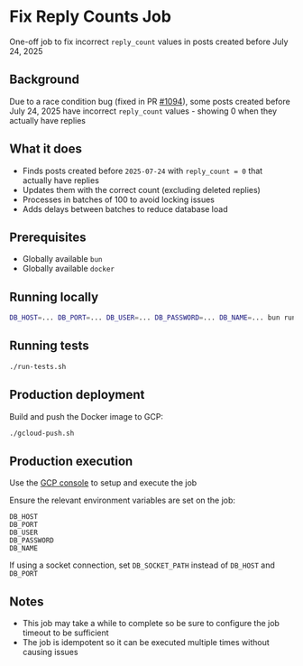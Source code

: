 # Fix Reply Counts Job

One-off job to fix incorrect `reply_count` values in posts created before July 24, 2025

## Background

Due to a race condition bug (fixed in PR [#1094](https://github.com/TryGhost/ActivityPub/pull/1094)), some posts created before July 24, 2025 have incorrect `reply_count` values - showing 0 when they actually have replies

## What it does

- Finds posts created before `2025-07-24` with `reply_count = 0` that actually have replies
- Updates them with the correct count (excluding deleted replies)
- Processes in batches of 100 to avoid locking issues
- Adds delays between batches to reduce database load

## Prerequisites

- Globally available `bun`
- Globally available `docker`

## Running locally

```bash
DB_HOST=... DB_PORT=... DB_USER=... DB_PASSWORD=... DB_NAME=... bun run index.ts
```

## Running tests

```bash
./run-tests.sh
```

## Production deployment

Build and push the Docker image to GCP:

```bash
./gcloud-push.sh
```

## Production execution

Use the [GCP console](https://console.cloud.google.com/run/jobs/create) to setup and execute the job

Ensure the relevant environment variables are set on the job:

```text
DB_HOST
DB_PORT
DB_USER
DB_PASSWORD
DB_NAME
```

If using a socket connection, set `DB_SOCKET_PATH` instead of `DB_HOST` and `DB_PORT`

## Notes

- This job may take a while to complete so be sure to configure the job timeout to be sufficient
- The job is idempotent so it can be executed multiple times without causing issues
